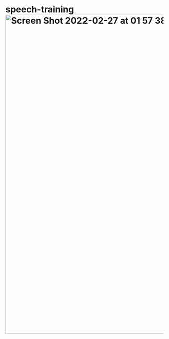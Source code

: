 # speech-training<img width="1016" alt="Screen Shot 2022-02-27 at 01 57 38" src="https://user-images.githubusercontent.com/58879656/155861637-ee2dadd1-f6ca-44d1-b2b0-582b030ecc34.png">
